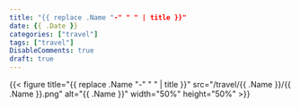 ```yaml
---
title: "{{ replace .Name "-" " " | title }}"
date: {{ .Date }}
categories: ["travel"]
tags: ["travel"]
DisableComments: true
draft: true
---
```


{{< figure title="{{ replace .Name "-" " " | title }}" src="/travel/{{ .Name }}/{{ .Name }}.png" alt="{{ .Name }}" width="50%" height="50%" >}}

<br>